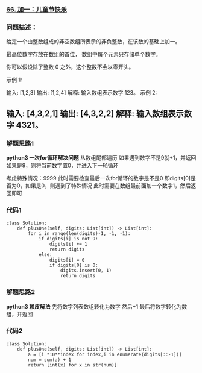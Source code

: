 ### [66. 加一：儿童节快乐](https://leetcode-cn.com/problems/plus-one/)

### 问题描述：

给定一个由整数组成的非空数组所表示的非负整数，在该数的基础上加一。

最高位数字存放在数组的首位， 数组中每个元素只存储单个数字。

你可以假设除了整数 0 之外，这个整数不会以零开头。

示例 1:

输入: [1,2,3]
输出: [1,2,4]
解释: 输入数组表示数字 123。
示例 2:

输入: [4,3,2,1]
输出: [4,3,2,2]
解释: 输入数组表示数字 4321。
----------------------------------------------------
### 解题思路1
**python3
一次for循环解决问题**
从数组尾部遍历
如果遇到数字不是9就+1，并返回
如果是9，则将当前数字置0，并进入下一轮循环

考虑特殊情况：9999
此时需要检查最后一次for循环的数字是不是0
即digits[0]是否为0，如果是0，则遇到了特殊情况
此时需要在数组最前面加一个数字1，然后返回即可

### 代码1

```python3
class Solution:
    def plusOne(self, digits: List[int]) -> List[int]:
        for i in range(len(digits)-1, -1, -1):
            if digits[i] is not 9:
                digits[i] += 1
                return digits
            else:
                digits[i] = 0
                if digits[0] is 0:
                    digits.insert(0, 1)
                    return digits
```

### 解题思路2
**python3
赖皮解法**
先将数字列表数组转化为数字
然后+1
最后将数字转化为数组，并返回

### 代码2

```python3
class Solution:
    def plusOne(self, digits: List[int]) -> List[int]:
        a = [i *10**index for index,i in enumerate(digits[::-1])]
        num = sum(a) + 1
        return [int(x) for x in str(num)]
```
